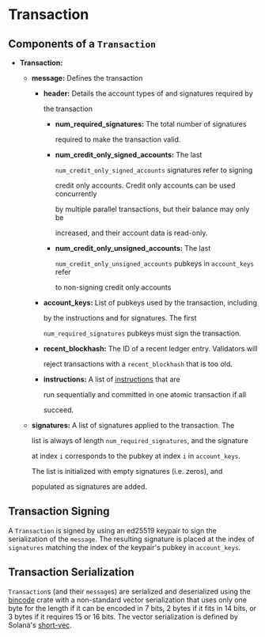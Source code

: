 # Transaction

## Components of a `Transaction`

* **Transaction:**
  * **message:** Defines the transaction
    * **header:** Details the account types of and signatures required by

      the transaction

      * **num\_required\_signatures:** The total number of signatures

        required to make the transaction valid.

      * **num\_credit\_only\_signed\_accounts:** The last

        `num_credit_only_signed_accounts` signatures refer to signing

        credit only accounts. Credit only accounts can be used concurrently

        by multiple parallel transactions, but their balance may only be

        increased, and their account data is read-only.

      * **num\_credit\_only\_unsigned\_accounts:** The last

        `num_credit_only_unsigned_accounts` pubkeys in `account_keys` refer

        to non-signing credit only accounts

    * **account\_keys:** List of pubkeys used by the transaction, including

      by the instructions and for signatures. The first

      `num_required_signatures` pubkeys must sign the transaction.

    * **recent\_blockhash:** The ID of a recent ledger entry. Validators will

      reject transactions with a `recent_blockhash` that is too old.

    * **instructions:** A list of [instructions](https://github.com/solana-labs/solana/tree/32f7071fbca3c024ffddde753d29a5ed5d362520/book/src/instruction.md) that are

      run sequentially and committed in one atomic transaction if all

      succeed.
  * **signatures:** A list of signatures applied to the transaction. The

    list is always of length `num_required_signatures`, and the signature

    at index `i` corresponds to the pubkey at index `i` in `account_keys`.

    The list is initialized with empty signatures \(i.e. zeros\), and

    populated as signatures are added.

## Transaction Signing

A `Transaction` is signed by using an ed25519 keypair to sign the serialization of the `message`. The resulting signature is placed at the index of `signatures` matching the index of the keypair's pubkey in `account_keys`.

## Transaction Serialization

`Transaction`s \(and their `message`s\) are serialized and deserialized using the [bincode](https://crates.io/crates/bincode) crate with a non-standard vector serialization that uses only one byte for the length if it can be encoded in 7 bits, 2 bytes if it fits in 14 bits, or 3 bytes if it requires 15 or 16 bits. The vector serialization is defined by Solana's [short-vec](https://github.com/solana-labs/solana/blob/master/sdk/src/short_vec.rs).

